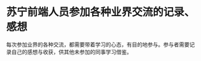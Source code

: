 苏宁前端人员参加各种业界交流的记录、感想
==================

每次参加业界的各种交流，都需要带着学习的心态，有目的地参与。参与者需要记录自己的感想与收获，供其他未参加的同事学习借鉴。
